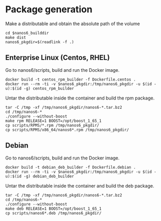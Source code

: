 # Package generation

Make a distributable and obtain the absolute path of the volume

```
cd $nanos6_builddir
make dist
nanos6_pkgdir=$(readlink -f .)
```

## Enterprise Linux (Centos, RHEL)

Go to nanos6/scripts, build and run the Docker image.

```
docker build -t centos_rpm_builder -f Dockerfile.centos .
docker run --rm -ti -v $nanos6_pkgdir:/tmp/nanos6_pkgdir -u $(id -u):$(id -g) centos_rpm_builder
```

Untar the distributable inside the container and build the rpm package.

```
tar -C /tmp -xf /tmp/nanos6_pkgdir/nanos6-*.tar.bz2
cd /tmp/nanos6-*
./configure --without-boost
make rpm RELEASE=1 BOOST=/opt/boost_1_65_1
cp scripts/RPMS/*.rpm /tmp/nanos6_pkgdir/
cp scripts/RPMS/x86_64/nanos6*.rpm /tmp/nanos6_pkgdir/
```

## Debian

Go to nanos6/scripts, build and run the Docker image.

```
docker build -t debian_deb_builder -f Dockerfile.debian .
docker run --rm -ti -v $nanos6_pkgdir:/tmp/nanos6_pkgdir -u $(id -u):$(id -g) debian_deb_builder
```

Untar the distributable inside the container and build the deb package.

```
tar -C /tmp -xf /tmp/nanos6_pkgdir/nanos6-*.tar.bz2
cd /tmp/nanos6-*
./configure --without-boost
make deb RELEASE=1 BOOST=/opt/boost_1_65_1
cp scripts/nanos6*.deb /tmp/nanos6_pkgdir/
```
